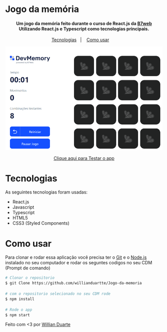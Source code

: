 # Jogo da memória

<h4 align='center'>Um jogo da memória feito durante o curso de React.js da <a href="https://b7web.com.br/fullstack/?ref=I24108426I&gclid=CjwKCAjw7cGUBhA9EiwArBAvog9V2u1XVk1CgL7W_bHZl67ys9p6bTy_bw-kusqWhM6TWdrs7HrMuBoCVkkQAvD_BwE" target="_blank" >B7web</a> <br/> Utilizando React.js e Typescript como tecnologias principais.</h4>

<p align='center'>
    <a href="#tecnologias">Tecnologias</a>&nbsp;&nbsp;&nbsp;|&nbsp;&nbsp;&nbsp;
    <a href="#como-usar">Como usar</a>&nbsp;&nbsp;&nbsp;&nbsp;&nbsp;&nbsp;
</p>

<img src='./jogo da Memória.gif'>

<p align='center'>
    <a href="" target="_blank">Clique aqui para Testar o app</a>
</p>

# Tecnologias

As seguintes tecnologias foram usadas:

- React.js
- Javascript
- Typescript
- HTML5
- CSS3 (Styled Components)

# Como usar

Para clonar e rodar essa aplicação você precisa ter o [Git](https://git-scm.com/) e o [Node.js](https://nodejs.org/en/) instalado no seu computador e rodar os seguntes codigos no seu CDM (Prompt de comando)

```bash
# Clonar o repositorio
$ git Clone https://github.com/willianduartte/Jogo-da-memoria

# com o repositorio selecionado no seu CDM rode
$ npm install

# Rode o app
$ npm start
```

Feito com <3 por [Willian Duarte](https://www.linkedin.com/in/willian-duarte-de-souza-4321a6230/)
